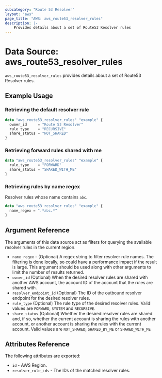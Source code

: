 ```yaml
---
subcategory: "Route 53 Resolver"
layout: "aws"
page_title: "AWS: aws_route53_resolver_rules"
description: |-
    Provides details about a set of Route53 Resolver rules
---
```


# Data Source: aws_route53_resolver_rules

`aws_route53_resolver_rules` provides details about a set of Route53 Resolver rules.

## Example Usage

### Retrieving the default resolver rule

```terraform
data "aws_route53_resolver_rules" "example" {
  owner_id     = "Route 53 Resolver"
  rule_type    = "RECURSIVE"
  share_status = "NOT_SHARED"
}
```

### Retrieving forward rules shared with me

```terraform
data "aws_route53_resolver_rules" "example" {
  rule_type    = "FORWARD"
  share_status = "SHARED_WITH_ME"
}
```

### Retrieving rules by name regex

Resolver rules whose name contains `abc`.

```terraform
data "aws_route53_resolver_rules" "example" {
  name_regex = ".*abc.*"
}
```

## Argument Reference

The arguments of this data source act as filters for querying the available resolver rules in the current region.

* `name_regex` - (Optional) A regex string to filter resolver rule names.
  The filtering is done locally, so could have a performance impact if the result is large.
  This argument should be used along with other arguments to limit the number of results returned.
* `owner_id` (Optional) When the desired resolver rules are shared with another AWS account, the account ID of the account that the rules are shared with.
* `resolver_endpoint_id` (Optional) The ID of the outbound resolver endpoint for the desired resolver rules.
* `rule_type` (Optional) The rule type of the desired resolver rules. Valid values are `FORWARD`, `SYSTEM` and `RECURSIVE`.
* `share_status` (Optional) Whether the desired resolver rules are shared and, if so, whether the current account is sharing the rules with another account, or another account is sharing the rules with the current account. Valid values are `NOT_SHARED`, `SHARED_BY_ME` or `SHARED_WITH_ME`

## Attributes Reference

The following attributes are exported:

* `id` - AWS Region.
* `resolver_rule_ids` - The IDs of the matched resolver rules.
